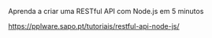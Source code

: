 
Aprenda a criar uma RESTful API com Node.js em 5 minutos


https://pplware.sapo.pt/tutoriais/restful-api-node-js/